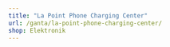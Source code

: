 ```yaml
---
title: "La Point Phone Charging Center"
url: /ganta/la-point-phone-charging-center/
shop: Elektronik
---
```

